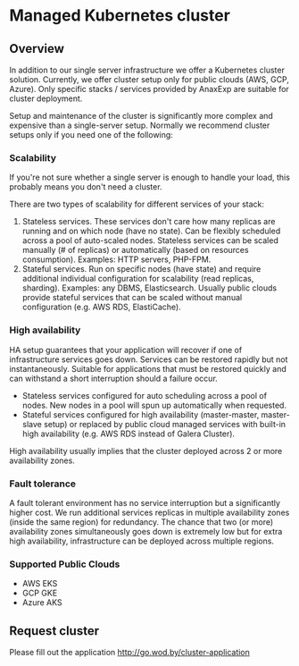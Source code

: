 # Managed Kubernetes cluster

## Overview

In addition to our single server infrastructure we offer a Kubernetes cluster solution. Currently, we offer cluster setup only for public clouds (AWS, GCP, Azure). Only specific stacks / services provided by AnaxExp are suitable for cluster deployment.

Setup and maintenance of the cluster is significantly more complex and expensive than a single-server setup. Normally we recommend cluster setups only if you need one of the following:

### Scalability

If you're not sure whether a single server is enough to handle your load, this probably means you don't need a cluster.

There are two types of scalability for different services of your stack:

1. Stateless services. These services don't care how many replicas are running and on which node (have no state). Can be flexibly scheduled across a pool of auto-scaled nodes. Stateless services can be scaled manually (# of replicas) or automatically (based on resources consumption). Examples: HTTP servers, PHP-FPM.
2. Stateful services. Run on specific nodes (have state) and require additional individual configuration for scalability (read replicas, sharding). Examples: any DBMS, Elasticsearch. Usually public clouds provide stateful services that can be scaled without manual configuration (e.g. AWS RDS, ElastiCache).

### High availability

HA setup guarantees that your application will recover if one of infrastructure services goes down. Services can be restored rapidly but not instantaneously. Suitable for applications that must be restored quickly and can withstand a short interruption should a failure occur.

* Stateless services configured for auto scheduling across a pool of nodes. New nodes in a pool will spun up automatically when requested.
* Stateful services configured for high availability (master-master, master-slave setup) or replaced by public cloud managed services with built-in high availability (e.g. AWS RDS instead of Galera Cluster).

High availability usually implies that the cluster deployed across 2 or more availability zones. 

### Fault tolerance

A fault tolerant environment has no service interruption but a significantly higher cost. We run additional services replicas in multiple availability zones (inside the same region) for redundancy. The chance that two (or more) availability zones simultaneously goes down is extremely low but for extra high availability, infrastructure can be deployed across multiple regions.

### Supported Public Clouds

* AWS EKS
* GCP GKE
* Azure AKS
​
## Request cluster

Please fill out the application http://go.wod.by/cluster-application
​